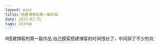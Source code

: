 ```yaml
---
layout: post
title: 搭建博客的第一篇作品
date: 2023-01-31 
tags: GitHub   
---
```



#搭建博客的第一篇作品
自己摸索搭建博客的时间很长了，中间踩了不少的坑